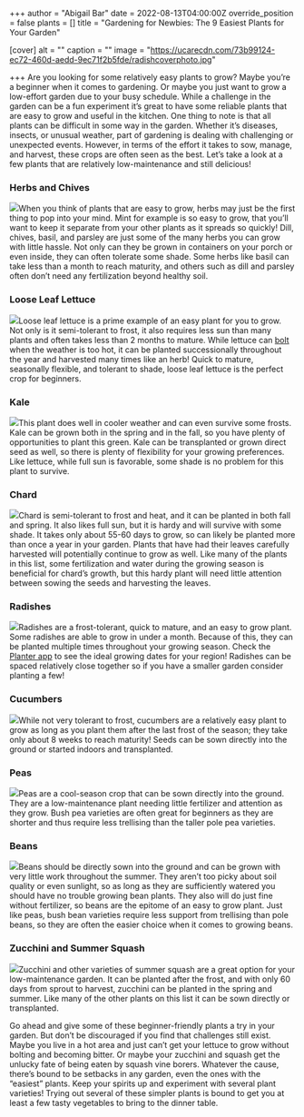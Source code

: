 +++
author = "Abigail Bar"
date = 2022-08-13T04:00:00Z
override_position = false
plants = []
title = "Gardening for Newbies: The 9 Easiest Plants for Your Garden"

[cover]
alt = ""
caption = ""
image = "https://ucarecdn.com/73b99124-ec72-460d-aedd-9ec71f2b5fde/radishcoverphoto.jpg"

+++
Are you looking for some relatively easy plants to grow? Maybe you’re a beginner when it comes to gardening. Or maybe you just want to grow a low-effort garden due to your busy schedule. While a challenge in the garden can be a fun experiment it’s great to have some reliable plants that are easy to grow and useful in the kitchen. One thing to note is that all plants can be difficult in some way in the garden. Whether it’s diseases, insects, or unusual weather, part of gardening is dealing with challenging or unexpected events. However, in terms of the effort it takes to sow, manage, and harvest, these crops are often seen as the best. Let’s take a look at a few plants that are relatively low-maintenance and still delicious!

### Herbs and Chives

![](https://ucarecdn.com/6090327e-4832-4cba-8b56-a2e7095fd4a4/parsleyblog4.jpg)When you think of plants that are easy to grow, herbs may just be the first thing to pop into your mind. Mint for example is so easy to grow, that you’ll want to keep it separate from your other plants as it spreads so quickly! Dill, chives, basil, and parsley are just some of the many herbs you can grow with little hassle. Not only can they be grown in containers on your porch or even inside, they can often tolerate some shade. Some herbs like basil can take less than a month to reach maturity, and others such as dill and parsley often don’t need any fertilization beyond healthy soil.

### Loose Leaf Lettuce

![](https://ucarecdn.com/2d84db69-cb95-492b-b7aa-5353798d39ee/lettuceblog4.jpg)Loose leaf lettuce is a prime example of an easy plant for you to grow. Not only is it semi-tolerant to frost, it also requires less sun than many plants and often takes less than 2 months to mature. While lettuce can [bolt](https://blog.planter.garden/posts/plant-bolting-a-seedy-situation/) when the weather is too hot, it can be planted successionally throughout the year and harvested many times like an herb! Quick to mature, seasonally flexible, and tolerant to shade, loose leaf lettuce is the perfect crop for beginners.

### Kale

![](https://ucarecdn.com/30ed3156-1ad0-4dd4-99fc-a152bb92759c/kaleblog4.jpg)This plant does well in cooler weather and can even survive some frosts. Kale can be grown both in the spring and in the fall, so you have plenty of opportunities to plant this green. Kale can be transplanted or grown direct seed as well, so there is plenty of flexibility for your growing preferences. Like lettuce, while full sun is favorable, some shade is no problem for this plant to survive.

### Chard

![](https://ucarecdn.com/ea6becaf-ceba-4cd3-8484-03dcdeb1854b/chardblog4.jpg)Chard is semi-tolerant to frost and heat, and it can be planted in both fall and spring. It also likes full sun, but it is hardy and will survive with some shade. It takes only about 55-60 days to grow, so can likely be planted more than once a year in your garden. Plants that have had their leaves carefully harvested will potentially continue to grow as well. Like many of the plants in this list, some fertilization and water during the growing season is beneficial for chard’s growth, but this hardy plant will need little attention between sowing the seeds and harvesting the leaves.

### Radishes

![](https://ucarecdn.com/c3b68af6-4279-42b7-b6ce-84bf27e2f3ab/radishblog4.jpg)Radishes are a frost-tolerant, quick to mature, and an easy to grow plant. Some radishes are able to grow in under a month. Because of this, they can be planted multiple times throughout your growing season. Check the [Planter app](https://planter.garden/) to see the ideal growing dates for your region! Radishes can be spaced relatively close together so if you have a smaller garden consider planting a few!

### Cucumbers

![](https://ucarecdn.com/b1c3d8a3-18a5-4d55-a00c-2b0b05ae48b3/cucumberblog4.jpg)While not very tolerant to frost, cucumbers are a relatively easy plant to grow as long as you plant them after the last frost of the season; they take only about 8 weeks to reach maturity! Seeds can be sown directly into the ground or started indoors and transplanted.

### Peas

![](https://ucarecdn.com/70cadcab-56f4-4d9f-8be0-effbd041160c/peasblog4.jpg)Peas are a cool-season crop that can be sown directly into the ground. They are a low-maintenance plant needing little fertilizer and attention as they grow. Bush pea varieties are often great for beginners as they are shorter and thus require less trellising than the taller pole pea varieties.

### Beans

![](https://ucarecdn.com/63ebc552-43e9-4ccd-bdfb-dd721a414f19/beansblog4.jpg)Beans should be directly sown into the ground and can be grown with very little work throughout the summer. They aren’t too picky about soil quality or even sunlight, so as long as they are sufficiently watered you should have no trouble growing bean plants. They also will do just fine without fertilizer, so beans are the epitome of an easy to grow plant. Just like peas, bush bean varieties require less support from trellising than pole beans, so they are often the easier choice when it comes to growing beans.

### Zucchini and Summer Squash

![](https://ucarecdn.com/51dcfa7d-f6f1-402a-af2a-f1359f878677/zucchiniblog4.jpg)Zucchini and other varieties of summer squash are a great option for your low-maintenance garden. It can be planted after the frost, and with only 60 days from sprout to harvest, zucchini can be planted in the spring and summer. Like many of the other plants on this list it can be sown directly or transplanted.

Go ahead and give some of these beginner-friendly plants a try in your garden. But don’t be discouraged if you find that challenges still exist. Maybe you live in a hot area and just can’t get your lettuce to grow without bolting and becoming bitter. Or maybe your zucchini and squash get the unlucky fate of being eaten by squash vine borers. Whatever the cause, there’s bound to be setbacks in any garden, even the ones with the “easiest” plants. Keep your spirits up and experiment with several plant varieties! Trying out several of these simpler plants is bound to get you at least a few tasty vegetables to bring to the dinner table.